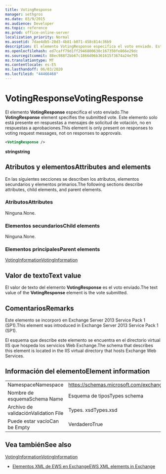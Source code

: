 ```yaml
---
title: VotingResponse
manager: sethgros
ms.date: 03/9/2015
ms.audience: Developer
ms.topic: reference
ms.prod: office-online-server
localization_priority: Normal
ms.assetid: 7dae4db5-28d3-4b81-b071-458c814c36b9
description: El elemento VotingResponse especifica el voto enviado. Este elemento solo está presente en respuestas a mensajes de solicitud de votación, no en respuestas a aprobaciones.
ms.openlocfilehash: ed7caff79d1ff2946800630c167350fe866e29dc
ms.sourcegitcommit: 88ec988f2bb67c1866d06b361615f3674a24e795
ms.translationtype: MT
ms.contentlocale: es-ES
ms.lasthandoff: 06/03/2020
ms.locfileid: "44466468"
---
```

# <a name="votingresponse"></a><span data-ttu-id="4bd58-104">VotingResponse</span><span class="sxs-lookup"><span data-stu-id="4bd58-104">VotingResponse</span></span>

<span data-ttu-id="4bd58-105">El elemento **VotingResponse** especifica el voto enviado.</span><span class="sxs-lookup"><span data-stu-id="4bd58-105">The **VotingResponse** element specifies the submitted vote.</span></span> <span data-ttu-id="4bd58-106">Este elemento solo está presente en respuestas a mensajes de solicitud de votación, no en respuestas a aprobaciones.</span><span class="sxs-lookup"><span data-stu-id="4bd58-106">This element is only present on responses to voting request messages, not on responses to approvals.</span></span> 
  
```XML
<VotingResponse />
```

 <span data-ttu-id="4bd58-107">**string**</span><span class="sxs-lookup"><span data-stu-id="4bd58-107">**string**</span></span>
## <a name="attributes-and-elements"></a><span data-ttu-id="4bd58-108">Atributos y elementos</span><span class="sxs-lookup"><span data-stu-id="4bd58-108">Attributes and elements</span></span>

<span data-ttu-id="4bd58-109">En las siguientes secciones se describen los atributos, elementos secundarios y elementos primarios.</span><span class="sxs-lookup"><span data-stu-id="4bd58-109">The following sections describe attributes, child elements, and parent elements.</span></span>
  
### <a name="attributes"></a><span data-ttu-id="4bd58-110">Atributos</span><span class="sxs-lookup"><span data-stu-id="4bd58-110">Attributes</span></span>

<span data-ttu-id="4bd58-111">Ninguna.</span><span class="sxs-lookup"><span data-stu-id="4bd58-111">None.</span></span>
  
### <a name="child-elements"></a><span data-ttu-id="4bd58-112">Elementos secundarios</span><span class="sxs-lookup"><span data-stu-id="4bd58-112">Child elements</span></span>

<span data-ttu-id="4bd58-113">Ninguna.</span><span class="sxs-lookup"><span data-stu-id="4bd58-113">None.</span></span>
  
### <a name="parent-elements"></a><span data-ttu-id="4bd58-114">Elementos principales</span><span class="sxs-lookup"><span data-stu-id="4bd58-114">Parent elements</span></span>

[<span data-ttu-id="4bd58-115">VotingInformation</span><span class="sxs-lookup"><span data-stu-id="4bd58-115">VotingInformation</span></span>](votinginformation.md)
  
## <a name="text-value"></a><span data-ttu-id="4bd58-116">Valor de texto</span><span class="sxs-lookup"><span data-stu-id="4bd58-116">Text value</span></span>

<span data-ttu-id="4bd58-117">El valor de texto del elemento **VotingResponse** es el voto enviado.</span><span class="sxs-lookup"><span data-stu-id="4bd58-117">The text value of the **VotingResponse** element is the vote submitted.</span></span> 
  
## <a name="remarks"></a><span data-ttu-id="4bd58-118">Comentarios</span><span class="sxs-lookup"><span data-stu-id="4bd58-118">Remarks</span></span>

<span data-ttu-id="4bd58-119">Este elemento se incorporó en Exchange Server 2013 Service Pack 1 (SP1).</span><span class="sxs-lookup"><span data-stu-id="4bd58-119">This element was introduced in Exchange Server 2013 Service Pack 1 (SP1).</span></span>
  
<span data-ttu-id="4bd58-120">El esquema que describe este elemento se encuentra en el directorio virtual IIS que hospeda los servicios Web Exchange.</span><span class="sxs-lookup"><span data-stu-id="4bd58-120">The schema that describes this element is located in the IIS virtual directory that hosts Exchange Web Services.</span></span>
  
## <a name="element-information"></a><span data-ttu-id="4bd58-121">Información del elemento</span><span class="sxs-lookup"><span data-stu-id="4bd58-121">Element information</span></span>

|||
|:-----|:-----|
|<span data-ttu-id="4bd58-122">Namespace</span><span class="sxs-lookup"><span data-stu-id="4bd58-122">Namespace</span></span>  <br/> |https://schemas.microsoft.com/exchange/services/2006/types  <br/> |
|<span data-ttu-id="4bd58-123">Nombre de esquema</span><span class="sxs-lookup"><span data-stu-id="4bd58-123">Schema Name</span></span>  <br/> |<span data-ttu-id="4bd58-124">Esquema de tipos</span><span class="sxs-lookup"><span data-stu-id="4bd58-124">Types schema</span></span>  <br/> |
|<span data-ttu-id="4bd58-125">Archivo de validación</span><span class="sxs-lookup"><span data-stu-id="4bd58-125">Validation File</span></span>  <br/> |<span data-ttu-id="4bd58-126">Types. xsd</span><span class="sxs-lookup"><span data-stu-id="4bd58-126">Types.xsd</span></span>  <br/> |
|<span data-ttu-id="4bd58-127">Puede estar vacío</span><span class="sxs-lookup"><span data-stu-id="4bd58-127">Can be Empty</span></span>  <br/> |<span data-ttu-id="4bd58-128">Verdadero</span><span class="sxs-lookup"><span data-stu-id="4bd58-128">True</span></span>  <br/> |
   
## <a name="see-also"></a><span data-ttu-id="4bd58-129">Vea también</span><span class="sxs-lookup"><span data-stu-id="4bd58-129">See also</span></span>



[<span data-ttu-id="4bd58-130">VotingInformation</span><span class="sxs-lookup"><span data-stu-id="4bd58-130">VotingInformation</span></span>](votinginformation.md)


- [<span data-ttu-id="4bd58-131">Elementos XML de EWS en Exchange</span><span class="sxs-lookup"><span data-stu-id="4bd58-131">EWS XML elements in Exchange</span></span>](ews-xml-elements-in-exchange.md)

